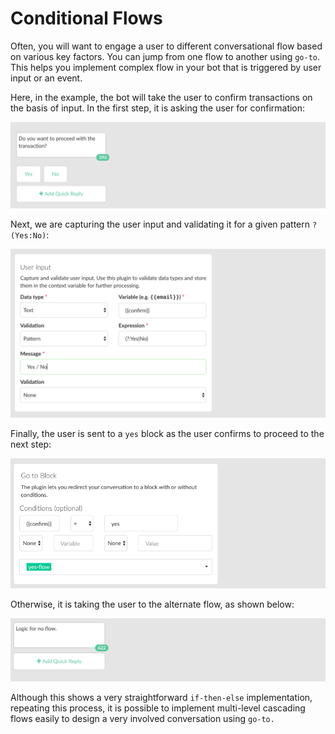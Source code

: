 # Conditional Flows

Often, you will want to engage a user to different conversational flow based on various key factors. You can jump from one flow to another using `go-to`.  This helps you implement complex flow in your bot that is triggered by user input or an event.

Here, in the example, the bot will take the user to confirm transactions on the basis of input. In the first step, it is asking the user for confirmation:

![](./go-to-input.png)


Next, we are capturing the user input and validating it for a given pattern `?(Yes:No)`:

![](./go-to-user-input.png)

Finally, the user is sent to a `yes` block as the user confirms to proceed to the next step:

![](./go-to-flow.png)


Otherwise, it is taking the user to the alternate flow, as shown below:

![](./no-flow.png)


Although this shows a very straightforward `if-then-else` implementation, repeating this process, it is possible to implement multi-level cascading flows easily to design a very involved conversation using `go-to.`
